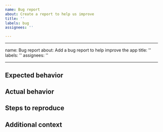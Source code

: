 ```yaml
---
name: Bug report
about: Create a report to help us improve
title: ''
labels: bug
assignees: ''

---
```


---
name: Bug report
about: Add a bug report to help improve the app
title: ''
labels: ''
assignees: ''

---

## Expected behavior
<!--- A clear and concise description of what should happen. -->



## Actual behavior
<!--- A description of what is currently happening. (What's the bug?) -->

## Steps to reproduce
<!---
  Steps to reproduce the bug:
    1. Go to '...'
    2. Click on '...'
    3. See error
-->


## Additional context
<!--- Add any other context about the problem here, such as the device the problem occurs in. -->
